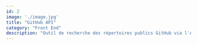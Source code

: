 ```yaml
---
id: 2
image: './image.jpg'
title: "GitHub API"
category: "Front End"
description: "Outil de recherche des répertoires publics GitHub via l'API."
---
```

